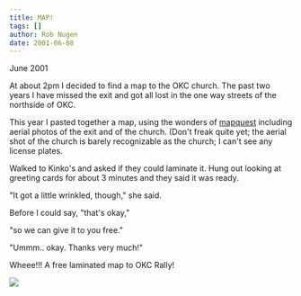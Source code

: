 ```yaml
---
title: MAP!
tags: []
author: Rob Nugen
date: 2001-06-08
---
```


<p class=date> June 2001</p>

<p>At about 2pm I decided to find a map to the OKC
church.  The past two years I have missed the exit and
got all lost in the one way streets of the northside
of OKC.</p>

<p>This year I pasted together a map, using the
wonders of <a
href="https://www.mapquest.com">mapquest</a> including
aerial photos of the exit and of the church. (Don't
freak quite yet; the aerial shot of the church is
barely recognizable as the church; I can't see any
license plates.</p>

<p>Walked to Kinko's and asked if they could laminate
it.  Hung out looking at greeting cards for about 3
minutes and they said it was ready.</p>

<p>"It got a little wrinkled, though," she said.</p>

<p>Before I could say, "that's okay,"</p>

<p>"so we can give it to you free."</p>

<p>"Ummm.. okay.  Thanks very much!"</p>

<p>Wheee!!!  A free laminated map to OKC Rally!</p>

<p><img src="/images/rob/wL-ROB.gif"/></p>

